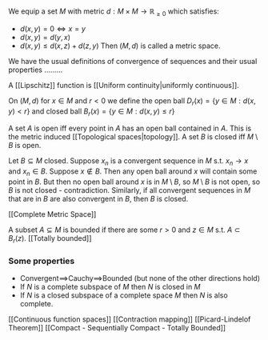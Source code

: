 We equip a set $M$ with metric $d:M\times M\to \mathbb R_{\geq 0}$ which satisfies:
- $d(x,y)=0\iff x=y$ 
- $d(x,y)=d(y,x)$
- $d(x,y)\leq d(x,z)+d(z,y)$
Then $(M,d)$ is called a metric space.

We have the usual definitions of convergence of sequences and their usual properties .........

A [[Lipschitz]] function is [[Uniform continuity|uniformly continuous]].

On $(M,d)$ for $x\in M$ and $r<0$ we define the open ball $D_r(x)=\{y\in M: d(x,y)<r\}$ and closed ball $B_r(x)=\{y\in M: d(x,y)\leq r\}$

A set $A$ is open iff every point in $A$ has an open ball contained in $A$. This is the metric induced [[Topological spaces|topology]].
A set $B$ is closed iff $M\setminus B$ is open.

Let $B\subseteq M$ closed. Suppose $x_n$ is a convergent sequence in $M$ s.t. $x_n\to x$ and $x_n\in B$. Suppose $x\not\in B$. Then any open ball around $x$ will contain some point in $B$. But then no open ball around $x$ is in $M\setminus B$, so $M\setminus B$ is not open, so $B$ is not closed - contradiction. Similarly, if all convergent sequences in $M$ that are in $B$ are also convergent in $B$, then $B$ is closed. 

[[Complete Metric Space]]

A subset $A\subseteq M$ is bounded if there are some $r>0$ and $z\in M$ s.t. $A\subset B_r(z)$.
[[Totally bounded]]

### Some properties 
- Convergent$\implies$Cauchy$\implies$Bounded (but none of the other directions hold)
- If $N$ is a complete subspace of $M$ then $N$ is closed in $M$
- If $N$ is a closed subspace of a complete space $M$ then $N$ is also complete.

[[Continuous function spaces]]
[[Contraction mapping]]
[[Picard-Lindelof Theorem]]
[[Compact - Sequentially Compact - Totally Bounded]]
